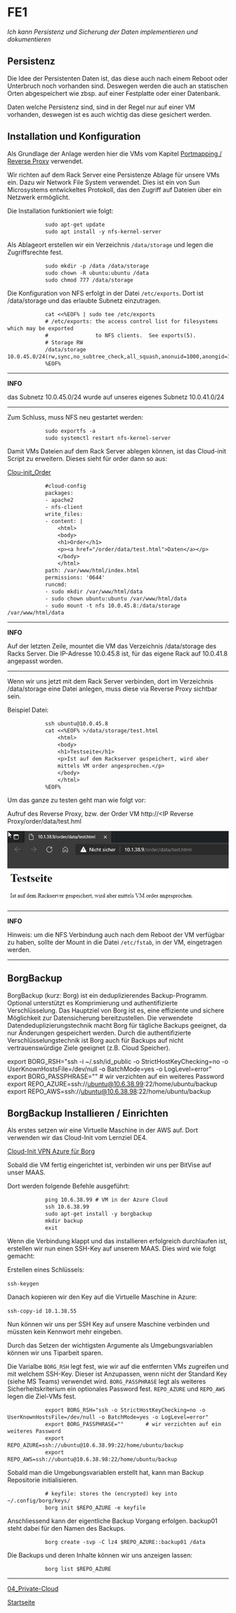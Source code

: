 # FE1
*Ich kann Persistenz und Sicherung der Daten implementieren und dokumentieren*

## Persistenz

Die Idee der Persistenten Daten ist, das diese auch nach einem Reboot oder Unterbruch noch vorhanden sind. Deswegen werden die auch an statischen Orten abgespeichert wie zbsp. auf einer Festplatte oder einer Datenbank. 

Daten welche Persistenz sind, sind in der Regel nur auf einer VM vorhanden, deswegen ist es auch wichtig das diese gesichert werden. 

## Installation und Konfiguration

Als Grundlage der Anlage werden hier die VMs vom Kapitel [Portmapping / Reverse Proxy](https://gitlab.com/ch-tbz-hf/Stud/cnt/-/tree/main/2_Unterrichtsressourcen/E) verwendet.

Wir richten auf dem Rack Server eine Persistenze Ablage für unsere VMs ein. Dazu wir Network File System verwendet. Dies ist ein von Sun Microsystems entwickeltes Protokoll, das den Zugriff auf Dateien über ein Netzwerk ermöglicht.

Die Installation funktioniert wie folgt:

                sudo apt-get update
                sudo apt install -y nfs-kernel-server

Als Ablageort erstellen wir ein Verzeichnis `/data/storage` und legen die Zugriffsrechte fest.

                sudo mkdir -p /data /data/storage
                sudo chown -R ubuntu:ubuntu /data
                sudo chmod 777 /data/storage

Die Konfiguration von NFS erfolgt in der Datei `/etc/exports`. Dort ist /data/storage und das erlaubte Subnetz einzutragen.

                cat <<%EOF% | sudo tee /etc/exports
                # /etc/exports: the access control list for filesystems which may be exported
                #               to NFS clients.  See exports(5).
                # Storage RW
                /data/storage 10.0.45.0/24(rw,sync,no_subtree_check,all_squash,anonuid=1000,anongid=1000)
                %EOF%

---
**INFO**

das Subnetz 10.0.45.0/24 wurde auf unseres eigenes Subnetz 10.0.41.0/24

---

Zum Schluss, muss NFS neu gestartet werden:

                sudo exportfs -a
                sudo systemctl restart nfs-kernel-server

Damit VMs Dateien auf dem Rack Server ablegen können, ist das Cloud-init Script zu erweitern. Dieses sieht für order dann so aus:

[Clou-init_Order](../04_Private-Cloud/Cloud-init/Cloud-init_Orderyml)

                #cloud-config
                packages:
                - apache2 
                - nfs-client
                write_files:
                - content: |
                    <html>
                    <body>
                    <h1>Order</h1>
                    <p><a href="/order/data/test.html">Daten</a></p>
                    </body>
                    </html>
                path: /var/www/html/index.html
                permissions: '0644'
                runcmd:
                - sudo mkdir /var/www/html/data
                - sudo chown ubuntu:ubuntu /var/www/html/data
                - sudo mount -t nfs 10.0.45.8:/data/storage /var/www/html/data

---
**INFO**

Auf der letzten Zeile, mountet die VM das Verzeichnis /data/storage des Racks Server. Die IP-Adresse 10.0.45.8 ist, für das eigene Rack auf 10.0.41.8 angepasst worden.

---

Wenn wir uns jetzt mit dem Rack Server verbinden, dort im Verzeichnis /data/storage eine Datei anlegen, muss diese via Reverse Proxy sichtbar sein.

Beispiel Datei:

                ssh ubuntu@10.0.45.8
                cat <<%EOF% >/data/storage/test.html
                    <html>
                    <body>
                    <h1>Testseite</h1>
                    <p>Ist auf dem Rackserver gespeichert, wird aber 
                    mittels VM order angesprochen.</p>
                    </body>
                    </html>
                %EOF%

Um das ganze zu testen geht man wie folgt vor:

Aufruf des Reverse Proxy, bzw. der Order VM
                http://<IP Reverse Proxy/order/data/test.hml

![Testing](../00_Allgemein/images/04_Privat-Cloud/FE1_1.png)

---
**INFO**

Hinweis: um die NFS Verbindung auch nach dem Reboot der VM verfügbar zu haben, sollte der Mount in die Datei `/etc/fstab`, in der VM, eingetragen werden.

---

## BorgBackup

BorgBackup (kurz: Borg) ist ein deduplizierendes Backup-Programm. Optional unterstützt es Komprimierung und authentifizierte Verschlüsselung.
Das Hauptziel von Borg ist es, eine effiziente und sichere Möglichkeit zur Datensicherung bereitzustellen. Die verwendete Datendeduplizierungstechnik macht Borg für tägliche Backups geeignet, da nur Änderungen gespeichert werden. Durch die authentifizierte Verschlüsselungstechnik ist Borg auch für Backups auf nicht vertrauenswürdige Ziele geeignet (z.B. Cloud Speicher).

export BORG_RSH="ssh -i ~/.ssh/id_public -o StrictHostKeyChecking=no -o UserKnownHostsFile=/dev/null -o BatchMode=yes -o LogLevel=error"
export BORG_PASSPHRASE=""       # wir verzichten auf ein weiteres Password
export REPO_AZURE=ssh://ubuntu@10.6.38.99:22/home/ubuntu/backup 
export REPO_AWS=ssh://ubuntu@10.6.38.98:22/home/ubuntu/backup

## BorgBackup Installieren / Einrichten

Als erstes setzen wir eine Virtuelle Maschine in der AWS auf. Dort verwenden wir das Cloud-Init vom Lernziel DE4.

[Cloud-Init VPN Azure für Borg](../04_Private-Cloud/Cloud-init/Cloud-init_VPN_Azure_BorgBak.yml)

Sobald die VM fertig eingerichtet ist, verbinden wir uns per BitVise auf unser MAAS.

Dort werden folgende Befehle ausgeführt:

                ping 10.6.38.99 # VM in der Azure Cloud
                ssh 10.6.38.99
                sudo apt-get install -y borgbackup
                mkdir backup
                exit

Wenn die Verbindung klappt und das installieren erfolgreich durchlaufen ist, erstellen wir nun einen SSH-Key auf unserem MAAS. Dies wird wie folgt gemacht:

Erstellen eines Schlüssels:

`ssh-keygen`

Danach kopieren wir den Key auf die Virtuelle Maschine in Azure:

`ssh-copy-id 10.1.38.55`

Nun können wir uns per SSH Key auf unsere Maschine verbinden und müssten kein Kennwort mehr eingeben.

Durch das Setzen der wichtigsten Argumente als Umgebungsvariablen können wir uns Tiparbeit sparen.

Die Varialbe `BORG_RSH` legt fest, wie wir auf die entfernten VMs zugreifen und mit welchem SSH-Key. Dieser ist Anzupassen, wenn nicht der Standard Key (siehe MS Teams) verwendet wird.
`BORG_PASSPHRASE` legt als weiteres Sicherheitskriterium ein optionales Password fest.
`REPO_AZURE` und `REPO_AWS` legen die Ziel-VMs fest.

                export BORG_RSH="ssh -o StrictHostKeyChecking=no -o UserKnownHostsFile=/dev/null -o BatchMode=yes -o LogLevel=error"
                export BORG_PASSPHRASE=""       # wir verzichten auf ein weiteres Password
                export REPO_AZURE=ssh://ubuntu@10.6.38.99:22/home/ubuntu/backup 
                export REPO_AWS=ssh://ubuntu@10.6.38.98:22/home/ubuntu/backup

Sobald man die Umgebungsvariablen erstellt hat, kann man Backup Repositorie initialisieren.

                # keyfile: stores the (encrypted) key into ~/.config/borg/keys/
                borg init $REPO_AZURE -e keyfile

Anschliessend kann der eigentliche Backup Vorgang erfolgen. backup01 steht dabei für den Namen des Backups.

                borg create -svp -C lz4 $REPO_AZURE::backup01 /data

Die Backups und deren Inhalte können wir uns anzeigen lassen:                

                borg list $REPO_AZURE

___

[04_Private-Cloud](../04_Private-Cloud)

[Startseite](https://github.com/ask-yo-girl-about-me/Project-Future)